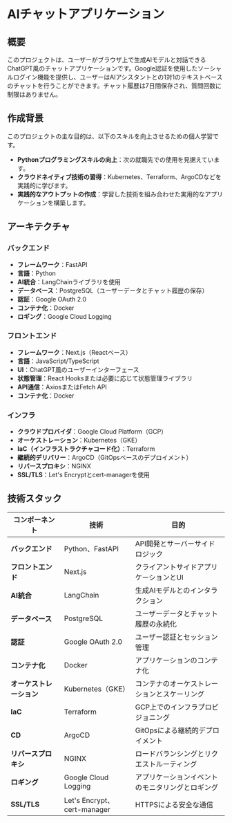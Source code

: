 # AIチャットアプリケーション

## 概要

このプロジェクトは、ユーザーがブラウザ上で生成AIモデルと対話できるChatGPT風のチャットアプリケーションです。Google認証を使用したソーシャルログイン機能を提供し、ユーザーはAIアシスタントとの1対1のテキストベースのチャットを行うことができます。チャット履歴は7日間保存され、質問回数に制限はありません。

## 作成背景

このプロジェクトの主な目的は、以下のスキルを向上させるための個人学習です。

- **Pythonプログラミングスキルの向上**：次の就職先での使用を見据えています。
- **クラウドネイティブ技術の習得**：Kubernetes、Terraform、ArgoCDなどを実践的に学びます。
- **実践的なアウトプットの作成**：学習した技術を組み合わせた実用的なアプリケーションを構築します。

## アーキテクチャ

### バックエンド

- **フレームワーク**：FastAPI
- **言語**：Python
- **AI統合**：LangChainライブラリを使用
- **データベース**：PostgreSQL（ユーザーデータとチャット履歴の保存）
- **認証**：Google OAuth 2.0
- **コンテナ化**：Docker
- **ロギング**：Google Cloud Logging

### フロントエンド

- **フレームワーク**：Next.js（Reactベース）
- **言語**：JavaScript/TypeScript
- **UI**：ChatGPT風のユーザーインターフェース
- **状態管理**：React Hooksまたは必要に応じて状態管理ライブラリ
- **API通信**：AxiosまたはFetch API
- **コンテナ化**：Docker

### インフラ

- **クラウドプロバイダ**：Google Cloud Platform（GCP）
- **オーケストレーション**：Kubernetes（GKE）
- **IaC（インフラストラクチャコード化）**：Terraform
- **継続的デリバリー**：ArgoCD（GitOpsベースのデプロイメント）
- **リバースプロキシ**：NGINX
- **SSL/TLS**：Let's Encryptとcert-managerを使用

## 技術スタック

| コンポーネント      | 技術                         | 目的                                              |
|---------------------|------------------------------|---------------------------------------------------|
| **バックエンド**    | Python、FastAPI              | API開発とサーバーサイドロジック                   |
| **フロントエンド**  | Next.js                      | クライアントサイドアプリケーションとUI             |
| **AI統合**         | LangChain                    | 生成AIモデルとのインタラクション                   |
| **データベース**    | PostgreSQL                   | ユーザーデータとチャット履歴の永続化               |
| **認証**            | Google OAuth 2.0             | ユーザー認証とセッション管理                       |
| **コンテナ化**      | Docker                       | アプリケーションのコンテナ化                       |
| **オーケストレーション**| Kubernetes（GKE）          | コンテナのオーケストレーションとスケーリング       |
| **IaC**            | Terraform                    | GCP上でのインフラプロビジョニング                 |
| **CD**             | ArgoCD                       | GitOpsによる継続的デプロイメント                   |
| **リバースプロキシ**| NGINX                        | ロードバランシングとリクエストルーティング         |
| **ロギング**        | Google Cloud Logging         | アプリケーションイベントのモニタリングとロギング   |
| **SSL/TLS**        | Let's Encrypt、cert-manager   | HTTPSによる安全な通信                             |